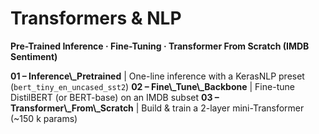 # Transformers & NLP  
**Pre-Trained Inference · Fine-Tuning · Transformer From Scratch (IMDB Sentiment)**


**01 – Inference\\_Pretrained** | One-line inference with a KerasNLP preset (`bert_tiny_en_uncased_sst2`)
**02 – Fine\\_Tune\\_Backbone** | Fine-tune DistilBERT (or BERT-base) on an IMDB subset
**03 – Transformer\\_From\\_Scratch** | Build & train a 2-layer mini-Transformer (~150 k params)
